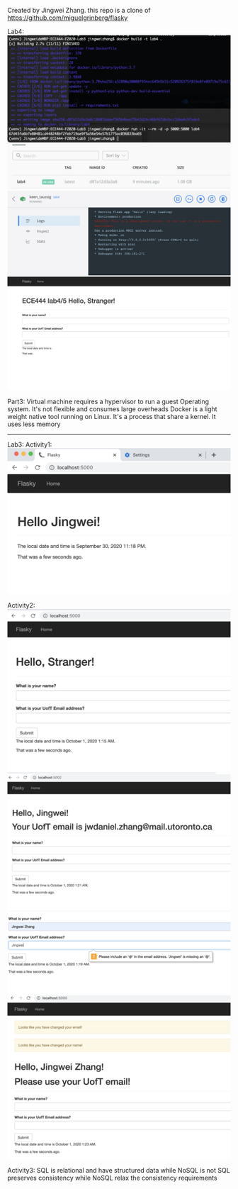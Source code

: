 Created by Jingwei Zhang. this repo is a clone of
https://github.com/miguelgrinberg/flasky

Lab4:
![alt text](./lab4_screenshots/CMD.png)
![alt text](./lab4_screenshots/DockerImage.png)
![alt text](./lab4_screenshots/DockerLog.png)
![alt text](./lab4_screenshots/web.png)

Part3: 
Virtual machine requires a hypervisor to run a guest Operating system. It's not flexible and consumes large overheads
Docker is a light weight native tool running on Linux. It's a process that share a kernel. It uses less memory

---------------------------------
Lab3:
Activity1: 
![alt text](./act1-1.png)

Activity2:
![alt text](./act2-1.png)
![alt text](./act2-2.png)
![alt text](./act2-3.png)
![alt text](./act2-4.png)

Activity3:
SQL is relational and have structured data while NoSQL is not
SQL preserves consistency while NoSQL relax the consistency requirements

